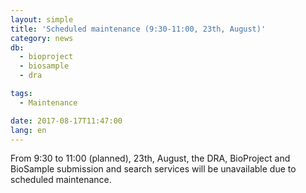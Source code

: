 ```yaml
---
layout: simple
title: 'Scheduled maintenance (9:30-11:00, 23th, August)'
category: news
db:
  - bioproject
  - biosample
  - dra

tags:
  - Maintenance

date: 2017-08-17T11:47:00
lang: en
---
```


<p>From 9:30 to 11:00 (planned), 23th, August, the DRA, BioProject and BioSample submission and search services will be unavailable due to scheduled maintenance.</p>
